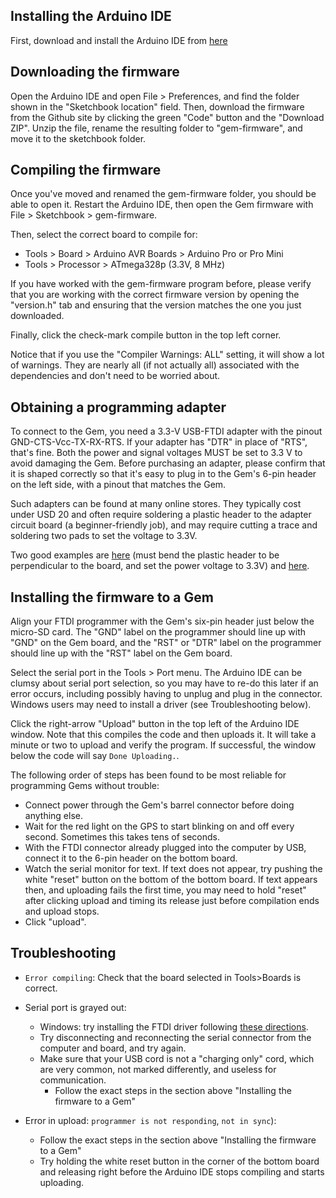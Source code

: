 ## Installing the Arduino IDE
First, download and install the Arduino IDE from [here](https://www.arduino.cc/en/software#download)

## Downloading the firmware
Open the Arduino IDE and open File > Preferences, and find the folder shown in the "Sketchbook location" field. Then, download the firmware from the Github site by clicking the green "Code" button and the "Download ZIP". Unzip the file, rename the resulting folder to "gem-firmware", and move it to the sketchbook folder. 

## Compiling the firmware
Once you've moved and renamed the gem-firmware folder, you should be able to open it. Restart the Arduino IDE, then open the Gem firmware with File > Sketchbook > gem-firmware.

Then, select the correct board to compile for:
* Tools > Board > Arduino AVR Boards > Arduino Pro or Pro Mini
* Tools > Processor > ATmega328p (3.3V, 8 MHz)

If you have worked with the gem-firmware program before, please verify that you are working with the correct firmware version by opening the "version.h" tab and ensuring that the version matches the one you just downloaded.

Finally, click the check-mark compile button in the top left corner.

Notice that if you use the "Compiler Warnings: ALL" setting, it will show a lot of warnings. They are nearly all (if not actually all) associated with the dependencies and don't need to be worried about.

## Obtaining a programming adapter
To connect to the Gem, you need a 3.3-V USB-FTDI adapter with the pinout GND-CTS-Vcc-TX-RX-RTS. If your adapter has "DTR" in place of "RTS", that's fine. Both the power and signal voltages MUST be set to 3.3 V to avoid damaging the Gem. Before purchasing an adapter, please confirm that it is shaped correctly so that it's easy to plug in to the Gem's 6-pin header on the left side, with a pinout that matches the Gem.

Such adapters can be found at many online stores. They typically cost under USD 20 and often require soldering a plastic header to the adapter circuit board (a beginner-friendly job), and may require cutting a trace and soldering two pads to set the voltage to 3.3V.

Two good examples are [here](https://www.adafruit.com/product/284) (must bend the plastic header to be perpendicular to the board, and set the power voltage to 3.3V) and [here](https://www.sparkfun.com/products/9873).

## Installing the firmware to a Gem
Align your FTDI programmer with the Gem's six-pin header just below the micro-SD card. The "GND" label on the programmer should line up with "GND" on the Gem board, and the "RST" or "DTR" label on the programmer should line up with the "RST" label on the Gem board.

Select the serial port in the Tools > Port menu. The Arduino IDE can be clumsy about serial port selection, so you may have to re-do this later if an error occurs, including possibly having to unplug and plug in the connector. Windows users may need to install a driver (see Troubleshooting below).

Click the right-arrow "Upload" button in the top left of the Arduino IDE window. Note that this compiles the code and then uploads it. It will take a minute or two to upload and verify the program. If successful, the window below the code will say ```Done Uploading.```.

The following order of steps has been found to be most reliable for programming Gems without trouble:
* Connect power through the Gem's barrel connector before doing anything else.
* Wait for the red light on the GPS to start blinking on and off every second. Sometimes this takes tens of seconds.
* With the FTDI connector already plugged into the computer by USB, connect it to the 6-pin header on the bottom board.
* Watch the serial monitor for text. If text does not appear, try pushing the white "reset" button on the bottom of the bottom board. If text appears then, and uploading fails the first time, you may need to hold "reset" after clicking upload and timing its release just before compilation ends and upload stops.
* Click "upload".

## Troubleshooting
* `Error compiling`: Check that the board selected in Tools>Boards is correct.
* Serial port is grayed out: 
  * Windows: try installing the FTDI driver following [these directions](https://learn.sparkfun.com/tutorials/how-to-install-ftdi-drivers/all). 
  * Try disconnecting and reconnecting the serial connector from the computer and board, and try again.
  * Make sure that your USB cord is not a "charging only" cord, which are very common, not marked differently, and useless for communication.
    * Follow the exact steps in the section above "Installing the firmware to a Gem"
  
* Error in upload: `programmer is not responding`, `not in sync`):
  * Follow the exact steps in the section above "Installing the firmware to a Gem"
  * Try holding the white reset button in the corner of the bottom board and releasing right before the Arduino IDE stops compiling and starts uploading.